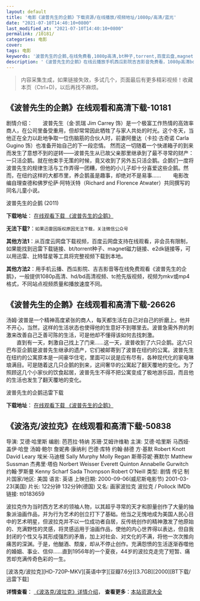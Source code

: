 ```yaml
---
layout: default
title: '电影《波普先生的企鹅》下载资源/在线播放/视频地址/1080p/高清/蓝光'
date: "2021-07-10T14:40:10+0800"
last_modified_at: "2021-07-10T14:40:10+0800"
permalink: /10181/
categories: 电影
cover:
tags: 电影
keywords: '波普先生的企鹅,在线免费看,1080p高清,bt种子,torrent,百度云盘,magnet,磁力链,迅雷下载资源'
description: '《波普先生的企鹅》在线云播放手机西瓜影院吉吉影音免费看，1080p高清bd/hd未删减完整版和tc抢先枪版，mkv/mp4格式，附带bt/torrent种子、magnet/磁力链、百度云盘、网盘资源迅雷下载链接'
---
```


>内容采集生成，如果链接失效，多试几个，页面最后有更多精彩视频！收藏本页（Ctrl+D)，以后再找不麻烦。


## 《波普先生的企鹅》在线观看和高清下载-10181

剧情介绍：　　波普先生（金·凯瑞 Jim Carrey 饰）是一个极富工作热情的高效率商人，在公司里备受重用，但却常常因此牺牲了与家人共处的时光。这个冬天，当他正在全力以赴地争取一位伤脑筋的合伙人时，前妻阿曼达（卡拉·古奇诺 Carla Gugino 饰）也准备开始自己的下一段恋情。 然而这一切随着一个快递箱子的到来而发生了意想不到的逆转——波普先生从已故父亲那里继承到了最不寻常的财产：一只活企鹅。就在他束手无策的时候，竟又收到了另外五只活企鹅。企鹅们一度将波普先生的规律生活与工作弄得一团糟，但他的小儿子却十分喜爱这些企鹅。然而，在纽约这样的大都市里，养企鹅虽是趣事，却绝对不是易事…… 　　电影改编自理查德和佛罗伦萨·阿特沃特（Richard and Florence Atwater）共同撰写的同名儿童小说。


波普先生的企鹅 (2011)

**下载地址**： [在线观看下载 《波普先生的企鹅》](https://www.btbtdy.me/btdy/dy8533.html) 


**无法下载?**：`如果迅雷因版权原因无法下载，关注微信公众号 `

**其他方法1**：从百度云网盘下载视频，百度云网盘支持在线观看，非会员有限制，如果能找到迅雷下载链接、bt/torrent种子、magnet磁力链接、e2dk链接等，可以用迅雷、比特彗星等工具将完整视频下载到本地。

**其他方法2**：用手机云播、西瓜影院、吉吉影音等在线免费观看《波普先生的企鹅》，一般提供1080p高清、hd/bd高清视频、tc抢先版视频，视频为mkv或mp4格式，不同站点视频质量和播放速度不同。


## 《波普先生的企鹅》在线观看和高清下载-26626

汤姆·波普是一个精神高度紧张的商人，每天都生活在自己对自己的折磨上。他并不开心，当然，这样的生活状态也使得他的生意好不到哪里去。波普急需外界的刺激来改善自己乏善可陈的生活，可是他却不懂得该如何去找刺激。<br />　　直到有一天，刺激自己找上了门来&hellip;…这一天，波普收到了六只企鹅。这六只巴布亚企鹅是波普先生继承的遗产，它们被邮寄到了波普在纽约的公寓。波普先生在纽约的公寓原本是一间豪华住宅，里面可以说是应有尽有，各种现代化的家电琳琅满目。可是随着这几只企鹅的到来，这间奢华的公寓起了翻天覆地的变化。为了照顾这几个小家伙的饮食起居，波普先生不得不把公寓变成了极地游乐园，而且他的生活也发生了翻天覆地的变化。


波普先生的企鹅迅雷下载

**下载地址**： [在线观看下载 《波普先生的企鹅》](https://www.993dy.com//vod-detail-id-21616.html) 


## 《波洛克/波拉克》在线观看和高清下载-50838

导演: 艾德·哈里斯 编剧: 芭芭拉·特纳 苏珊·艾姆许维勒 主演: 艾德·哈里斯 马西娅·盖伊·哈登 汤姆·鲍尔 詹妮弗·康纳利 巴德·库特 约翰·赫德 方·基默 Robert Knott David Leary 埃米·马迪根 Sally Murphy Molly Regan 斯蒂芬妮·赛默尔 Matthew Sussman 杰弗里·塔伯 Norbert Weisser Everett Quinton Annabelle Gurwitch 约翰·罗斯曼 Kenny Scharf Sada Thompson Robert O’Neill 类型: 剧情 传记 制片国家/地区: 美国 语言: 英语 上映日期: 2000-09-06(威尼斯电影节) 2001-03-23(美国) 片长: 122分钟 132分钟(德国) 又名: 画家波拉克 波拉克 / Pollock IMDb链接: tt0183659

波拉克作为当时西方艺术的领袖人物，以其超乎寻常的天才和胆量创作了大量的抽象派油画作品，并为行为艺术的创立打下了基础。他当之无愧地成为美国人民心目中的艺术明星，但波拉克并不以一位成功者自居，反传统创作的精神激发了他原始的、充满野性的灵感，将灵感运用于油画作品，使他的内心世界得以表达，但自我封闭的个性又与其形成强烈的矛盾，加上对社会、对文化的不满，将他一次次推向痛苦的深渊。于是，他酗酒、颓废，却从不停止创作。充满怨愤的生活逐渐吞噬他的婚姻、事业、信仰……直到1956年的一个夏夜，44岁的波拉克走完了短暂、痛苦却充满传奇色彩的一生。


[波洛克/波拉克][HD-720P-MKV][英语中字][豆瓣7.6分][3.7GB][2000][BT下载/迅雷下载]

**详情查看**： [《波洛克/波拉克》详情介绍](/movie/50838/)， **查看更多**：[本站资源大全](/movie/t/all/)

